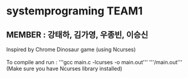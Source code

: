 # systemprograming TEAM1

## MEMBER : 강태하, 김가영, 우종빈, 이승신

Inspired by Chrome Dinosaur game (using Ncurses) \
 \
To compile and run :
'''gcc main.c -lcurses -o main.out'''
'''/main.out'''
(Make sure you have Ncurses library installed)
